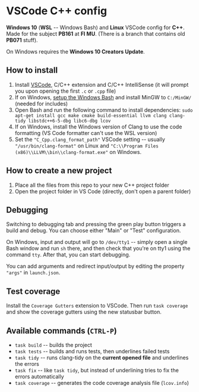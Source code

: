 # VSCode C++ config

**Windows 10** (**WSL** -- Windows Bash) and **Linux** VSCode config for **C++**. Made for the subject **PB161** at **FI MU**. (There is a branch that contains old **PB071** stuff).

On Windows requires the **Windows 10 Creators Update**. 

## How to install
1. Install [VSCode](https://code.visualstudio.com/), C/C++ extension and C/C++ IntelliSense (it will prompt you upon opening the first `.c` or `.cpp` file)
1. If on Windows, [setup the Windows Bash](https://www.howtogeek.com/249966/how-to-install-and-use-the-linux-bash-shell-on-windows-10/) and install MinGW to `C:/MinGW/` (needed for includes)
1. Open Bash and run the following command to install dependencies: `sudo apt-get install gcc make cmake build-essential llvm clang clang-tidy libstdc++6-5-dbg libc6-dbg lcov`
1. If on Windows, install the Windows version of Clang to use the code formatting (VS Code formatter can't use the WSL version)
1. Set the `"C_Cpp.clang_format_path"` VSCode setting -- usually `"/usr/bin/clang-format"` on Linux and `"C:\\Program Files (x86)\\LLVM\\bin\\clang-format.exe"` on Windows.

## How to create a new project
1. Place all the files from this repo to your new C++ project folder
1. Open the project folder in VS Code (directly, don't open a parent folder)

## Debugging
Switching to debugging tab and pressing the green play button triggers a build and debug. You can choose either "Main" or "Test" configuration.

On Windows, input and output will go to `/dev/tty1` -- simply open a single Bash window and run `sh` there, and then check that you're on tty1 using the command `tty`. After that, you can start debugging.

You can add arguments and redirect input/output by editing the property `"args"` in `launch.json`.

## Test coverage
Install the `Coverage Gutters` extension to VSCode. Then run `task coverage` and show the coverage gutters using the new statusbar button.

## Available commands (`CTRL-P`)
- `task build` -- builds the project
- `task tests` -- builds and runs tests, then underlines failed tests
- `task tidy` -- runs clang-tidy on the **current opened file** and underlines the errors
- `task fix` -- like `task tidy`, but instead of underlining tries to fix the errors automatically
- `task coverage` -- generates the code coverage analysis file (`lcov.info`)
